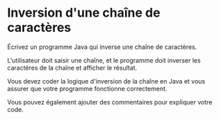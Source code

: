 # Inversion d'une chaîne de caractères

Écrivez un programme Java qui inverse une chaîne de caractères. 

L'utilisateur doit saisir une chaîne, et le programme doit inverser les 
caractères de la chaîne et afficher le résultat. 

Vous devez coder la logique d'inversion de la chaîne en Java et vous 
assurer que votre programme fonctionne correctement. 

Vous pouvez également ajouter des commentaires pour expliquer votre code.